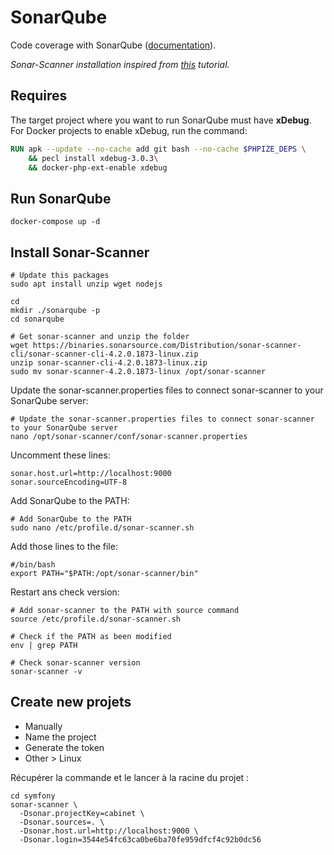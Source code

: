 # SonarQube

Code coverage with SonarQube ([documentation](https://docs.sonarqube.org/latest/analysis/scan/sonarscanner/)).

*Sonar-Scanner installation inspired from [this](https://techexpert.tips/fr/sonarqube/installation-de-scanner-sonarqube-sur-ubuntu-linux/) tutorial.*

## Requires

The target project where you want to run SonarQube must have **xDebug**. For Docker projects to enable xDebug, run the command:

```dockerfile
RUN apk --update --no-cache add git bash --no-cache $PHPIZE_DEPS \
    && pecl install xdebug-3.0.3\
    && docker-php-ext-enable xdebug
```

## Run SonarQube

```shell
docker-compose up -d
```

## Install Sonar-Scanner

```shell
# Update this packages
sudo apt install unzip wget nodejs

cd
mkdir ./sonarqube -p
cd sonarqube

# Get sonar-scanner and unzip the folder
wget https://binaries.sonarsource.com/Distribution/sonar-scanner-cli/sonar-scanner-cli-4.2.0.1873-linux.zip
unzip sonar-scanner-cli-4.2.0.1873-linux.zip
sudo mv sonar-scanner-4.2.0.1873-linux /opt/sonar-scanner
```

Update the sonar-scanner.properties files to connect sonar-scanner to your SonarQube server:

```shell
# Update the sonar-scanner.properties files to connect sonar-scanner to your SonarQube server
nano /opt/sonar-scanner/conf/sonar-scanner.properties
```

Uncomment these lines:

```shell
sonar.host.url=http://localhost:9000
sonar.sourceEncoding=UTF-8
```

Add SonarQube to the PATH:

```shell
# Add SonarQube to the PATH
sudo nano /etc/profile.d/sonar-scanner.sh
```

Add those lines to the file:

```shell
#/bin/bash
export PATH="$PATH:/opt/sonar-scanner/bin"
```

Restart ans check version:

```shell
# Add sonar-scanner to the PATH with source command
source /etc/profile.d/sonar-scanner.sh

# Check if the PATH as been modified
env | grep PATH

# Check sonar-scanner version
sonar-scanner -v
```

## Create new projets

- Manually
- Name the project
- Generate the token
- Other > Linux

Récupérer la commande et le lancer à la racine du projet :

```shell
cd symfony
sonar-scanner \
  -Dsonar.projectKey=cabinet \
  -Dsonar.sources=. \
  -Dsonar.host.url=http://localhost:9000 \
  -Dsonar.login=3544e54fc63ca0be6ba70fe959dfcf4c92b0dc56
```
